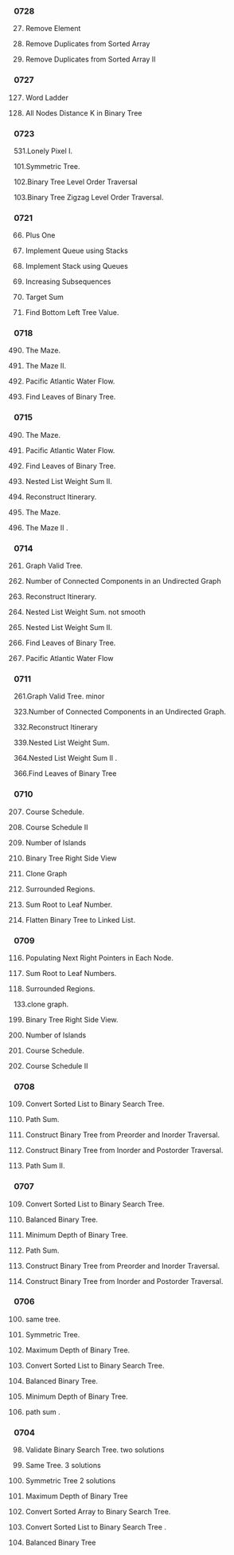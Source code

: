 
### 0728

27. Remove Element

26. Remove Duplicates from Sorted Array

80. Remove Duplicates from Sorted Array II


### 0727

127. Word Ladder

863. All Nodes Distance K in Binary Tree

### 0723

531.Lonely Pixel I.

101.Symmetric Tree.

102.Binary Tree Level Order Traversal    

103.Binary Tree Zigzag Level Order Traversal. 

### 0721

66. Plus One

232. Implement Queue using Stacks

225. Implement Stack using Queues

491. Increasing Subsequences

494. Target Sum

513. Find Bottom Left Tree Value.

### 0718 

490. The Maze. 


505. The Maze II. 

417. Pacific Atlantic Water Flow.

366. Find Leaves of Binary Tree.

### 0715


490. The Maze.

417. Pacific Atlantic Water Flow.

366. Find Leaves of Binary Tree. 

364. Nested List Weight Sum II. 

332. Reconstruct Itinerary.

490. The Maze. 

505. The Maze II .

### 0714

261. Graph Valid Tree. 

323. Number of Connected Components in an Undirected Graph

332. Reconstruct Itinerary.

339. Nested List Weight Sum. not smooth

364. Nested List Weight Sum II.

366. Find Leaves of Binary Tree. 

417. Pacific Atlantic Water Flow

### 0711

261.Graph Valid Tree. minor

323.Number of Connected Components in an Undirected Graph. 

332.Reconstruct Itinerary

339.Nested List Weight Sum. 

364.Nested List Weight Sum II .

366.Find Leaves of Binary Tree

### 0710

207. Course Schedule.

210. Course Schedule II

200. Number of Islands
 
199. Binary Tree Right Side View

133. Clone Graph

130. Surrounded Regions.

129. Sum Root to Leaf Number.

114. Flatten Binary Tree to Linked List. 

### 0709

116. Populating Next Right Pointers in Each Node.

129. Sum Root to Leaf Numbers.

130. Surrounded Regions. 

133.clone graph. 

199. Binary Tree Right Side View.

200. Number of Islands

207. Course Schedule.

210. Course Schedule II

### 0708

109. Convert Sorted List to Binary Search Tree. 

112. Path Sum. 

105. Construct Binary Tree from Preorder and Inorder Traversal.

106. Construct Binary Tree from Inorder and Postorder Traversal.

113. Path Sum II.


### 0707

109. Convert Sorted List to Binary Search Tree. 

110. Balanced Binary Tree.

111. Minimum Depth of Binary Tree. 

112. Path Sum.

105. Construct Binary Tree from Preorder and Inorder Traversal.

106. Construct Binary Tree from Inorder and Postorder Traversal.


### 0706

100. same tree. 

101. Symmetric Tree.

104. Maximum Depth of Binary Tree. 

 109. Convert Sorted List to Binary Search Tree. 

110. Balanced Binary Tree. 

111. Minimum Depth of Binary Tree.

112. path sum . 

### 0704

98. Validate Binary Search Tree.
	two solutions

100. Same Tree.
	3 solutions

101. Symmetric Tree
	2 solutions

104. Maximum Depth of Binary Tree 

108. Convert Sorted Array to Binary Search Tree.

109. Convert Sorted List to Binary Search Tree . 

110. Balanced Binary Tree




